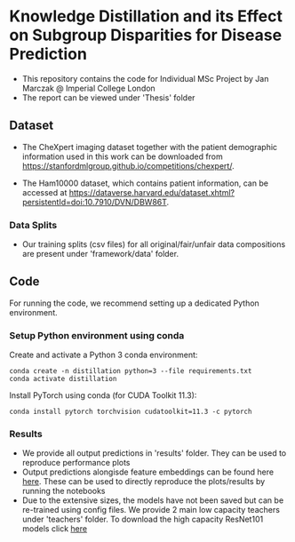 # Knowledge Distillation and its Effect on Subgroup Disparities for Disease Prediction
- This repository contains the code for Individual MSc Project by Jan Marczak @ Imperial College London
- The report can be viewed under 'Thesis' folder

## Dataset
- The CheXpert imaging dataset together with the patient demographic information used in this work can be downloaded from https://stanfordmlgroup.github.io/competitions/chexpert/.

- The Ham10000 dataset, which contains patient information, can be accessed at https://dataverse.harvard.edu/dataset.xhtml?persistentId=doi:10.7910/DVN/DBW86T.

### Data Splits
- Our training splits (csv files) for all original/fair/unfair data compositions are present under 'framework/data' folder.
  

## Code

For running the code, we recommend setting up a dedicated Python environment.

### Setup Python environment using conda

Create and activate a Python 3 conda environment:

````
conda create -n distillation python=3 --file requirements.txt
conda activate distillation
````

Install PyTorch using conda (for CUDA Toolkit 11.3):

````
conda install pytorch torchvision cudatoolkit=11.3 -c pytorch
````

### Results
- We provide all output predictions in 'results' folder. They can be used to reproduce performance plots
- Output predictions alongisde feature embeddings can be found here [here](). These can be used to directly reproduce the plots/results by running the notebooks
- Due to the extensive sizes, the models have not been saved but can be re-trained using config files. We provide 2 main low capacity teachers under 'teachers' folder. To download the high capacity ResNet101 models click [here](https://www.google.com](https://drive.google.com/drive/folders/10cqT0hQcW6s-nVRoI6XSZk5Iarx1urYl?usp=sharing)https://drive.google.com/drive/folders/10cqT0hQcW6s-nVRoI6XSZk5Iarx1urYl?usp=sharing)
